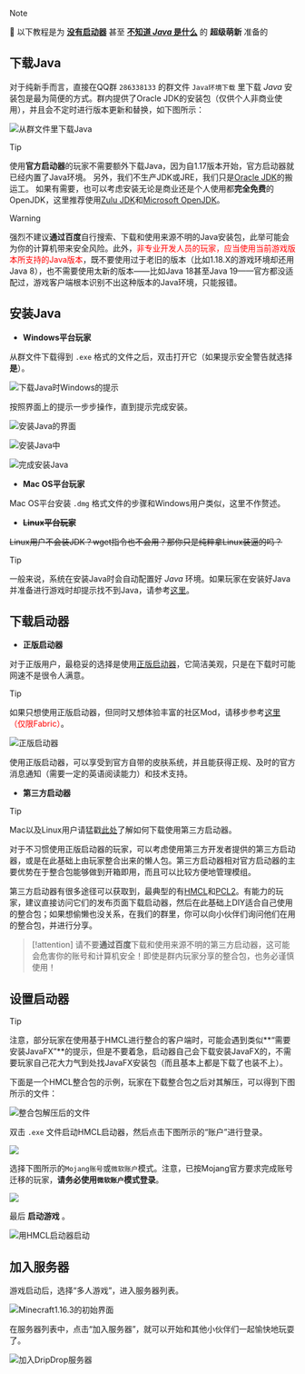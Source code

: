 > [!note]
> 📘 以下教程是为 **<u>没有启动器</u>** 甚至 **<u>不知道 *Java* 是什么</u>** 的 **超级萌新** 准备的

## 下载Java

对于纯新手而言，直接在QQ群 `286338133` 的群文件 `Java环境下载` 里下载 *Java* 安装包是最为简便的方式。群内提供了Oracle JDK的安装包（仅供个人非商业使用），并且会不定时进行版本更新和替换，如下图所示：

![从群文件里下载Java](pics/java0.png)

> [!tip]
> 使用**官方启动器**的玩家不需要额外下载Java，因为自1.17版本开始，官方启动器就已经内置了Java环境。
> 另外，我们不生产JDK或JRE，我们只是[Oracle JDK](https://www.oracle.com/java/technologies/javase-downloads.html)的搬运工。
> 如果有需要，也可以考虑安装无论是商业还是个人使用都**完全免费**的OpenJDK，这里推荐使用[Zulu JDK](https://www.azul.com/downloads/?package=jdk#download-openjdk)和[Microsoft OpenJDK](https://docs.microsoft.com/zh-cn/java/openjdk/download)。

> [!warning] 
> 强烈不建议**通过百度**自行搜索、下载和使用来源不明的Java安装包，此举可能会为你的计算机带来安全风险。此外，<font color=red>非专业开发人员的玩家，应当使用当前游戏版本所支持的Java版本</font>，既不要使用过于老旧的版本（比如1.18.X的游戏环境却还用Java 8），也不需要使用太新的版本——比如Java 18甚至Java 19——官方都没适配过，游戏客户端根本识别不出这种版本的Java环境，只能报错。


## 安装Java

+ **Windows平台玩家**

从群文件下载得到 `.exe` 格式的文件之后，双击打开它（如果提示安全警告就选择 **是**）。

![下载Java时Windows的提示](pics/java1.png)

按照界面上的提示一步步操作，直到提示完成安装。

![安装Java的界面](pics/java2.png)

![安装Java中](pics/java3.png)

![完成安装Java](pics/java4.png)

+ **Mac OS平台玩家**

Mac OS平台安装 `.dmg` 格式文件的步骤和Windows用户类似，这里不作赘述。

+ **~~Linux平台玩家~~**

~~Linux用户不会装JDK？wget指令也不会用？那你只是纯粹拿Linux装逼的吗？~~

> [!tip]
> 一般来说，系统在安装Java时会自动配置好 *Java* 环境。如果玩家在安装好Java并准备进行游戏时却提示找不到Java，请参考[这里](./reference/javaconfig.md)。

## 下载启动器

+ **正版启动器**

对于正版用户，最稳妥的选择是使用[正版启动器](https://www.minecraft.net/zh-hans/download)，它简洁美观，只是在下载时可能网速不是很令人满意。

> [!tip]
> 如果只想使用正版启动器，但同时又想体验丰富的社区Mod，请移步参考[这里](https://www.bilibili.com/read/cv6120888/)<font color=red>（仅限Fabric）</font>。

![正版启动器](pics/zbqdq.png)

使用正版启动器，可以享受到官方自带的皮肤系统，并且能获得正规、及时的官方消息通知（需要一定的英语阅读能力）和技术支持。

+ **第三方启动器**

> [!tip]
> Mac以及Linux用户请猛戳[此处](./reference/linuxmac.md)了解如何下载使用第三方启动器。

对于不习惯使用正版启动器的玩家，可以考虑使用第三方开发者提供的第三方启动器，或是在此基础上由玩家整合出来的懒人包。第三方启动器相对官方启动器的主要优势在于整合包能够做到开箱即用，而且可以比较方便地管理模组。

第三方启动器有很多途径可以获取到，最典型的有[HMCL](https://hmcl.huangyuhui.net/)和[PCL2](https://afdian.net/@LTCat)。有能力的玩家，建议直接访问它们的发布页面下载启动器，然后在此基础上DIY适合自己使用的整合包；如果想偷懒也没关系，在我们的群里，你可以向小伙伴们询问他们在用的整合包，并进行分享。

> [!attention]
> 请不要**通过百度**下载和使用来源不明的第三方启动器，这可能会危害你的账号和计算机安全！即使是群内玩家分享的整合包，也务必谨慎使用！

## 设置启动器

>[!tip]
>注意，部分玩家在使用基于HMCL进行整合的客户端时，可能会遇到类似**“需要安装JavaFX”**的提示，但是不要着急，启动器自己会下载安装JavaFX的，不需要玩家自己花大力气到处找JavaFX安装包（而且基本上都是下载了也装不上）。

下面是一个HMCL整合包的示例，玩家在下载整合包之后对其解压，可以得到下图所示的文件：

![整合包解压后的文件](pics/hmcl.png)

双击 `.exe` 文件启动HMCL启动器，然后点击下图所示的“账户”进行登录。

![](pics/hmcl1-1.png)

选择下图所示的`Mojang账号`或`微软账户`模式。注意，已按Mojang官方要求完成账号迁移的玩家，**请务必使用`微软账户`模式登录**。

![](pics/hmcl0.png)

最后 **启动游戏** 。

![用HMCL启动器启动](pics/hmcl2.png)

## 加入服务器

游戏启动后，选择“多人游戏”，进入服务器列表。

![Minecraft1.16.3的初始界面](pics/hmcl3.png)

在服务器列表中，点击“加入服务器”，就可以开始和其他小伙伴们一起愉快地玩耍了。

![加入DripDrop服务器](pics/hmcl4.png)